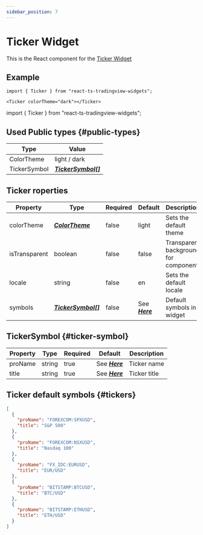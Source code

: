 ```yaml
---
sidebar_position: 7
---
```


# Ticker Widget

This is the React component for the [Ticker Widget](https://www.tradingview.com/widget/ticker/)

## Example

```
import { Ticker } from "react-ts-tradingview-widgets";

<Ticker colorTheme="dark"></Ticker>
```

import { Ticker } from "react-ts-tradingview-widgets";

<Ticker colorTheme="dark"></Ticker>

## Used Public types {#public-types}

| Type         | Value                                  |
| ------------ | -------------------------------------- |
| ColorTheme   | light / dark                           |
| TickerSymbol | [_**TickerSymbol[]**_](#ticker-symbol) |

## Ticker roperties

| Property      | Type                                   | Required | Default                    | Description                          |
| ------------- | -------------------------------------- | -------- | -------------------------- | ------------------------------------ |
| colorTheme    | [_**ColorTheme**_](#public-types)      | false    | light                      | Sets the default theme               |
| isTransparent | boolean                                | false    | false                      | Transparent background for component |
| locale        | string                                 | false    | en                         | Sets the default locale              |
| symbols       | [_**TickerSymbol[]**_](#ticker-symbol) | false    | See [_**Here**_](#tickers) | Default symbols in widget            |

## TickerSymbol {#ticker-symbol}

| Property | Type   | Required | Default                    | Description  |
| -------- | ------ | -------- | -------------------------- | ------------ |
| proName  | string | true     | See [_**Here**_](#tickers) | Ticker name  |
| title    | string | true     | See [_**Here**_](#tickers) | Ticker title |

## Ticker default symbols {#tickers}

```json
[
  {
    "proName": "FOREXCOM:SPXUSD",
    "title": "S&P 500"
  },
  {
    "proName": "FOREXCOM:NSXUSD",
    "title": "Nasdaq 100"
  },
  {
    "proName": "FX_IDC:EURUSD",
    "title": "EUR/USD"
  },
  {
    "proName": "BITSTAMP:BTCUSD",
    "title": "BTC/USD"
  },
  {
    "proName": "BITSTAMP:ETHUSD",
    "title": "ETH/USD"
  }
]
```
